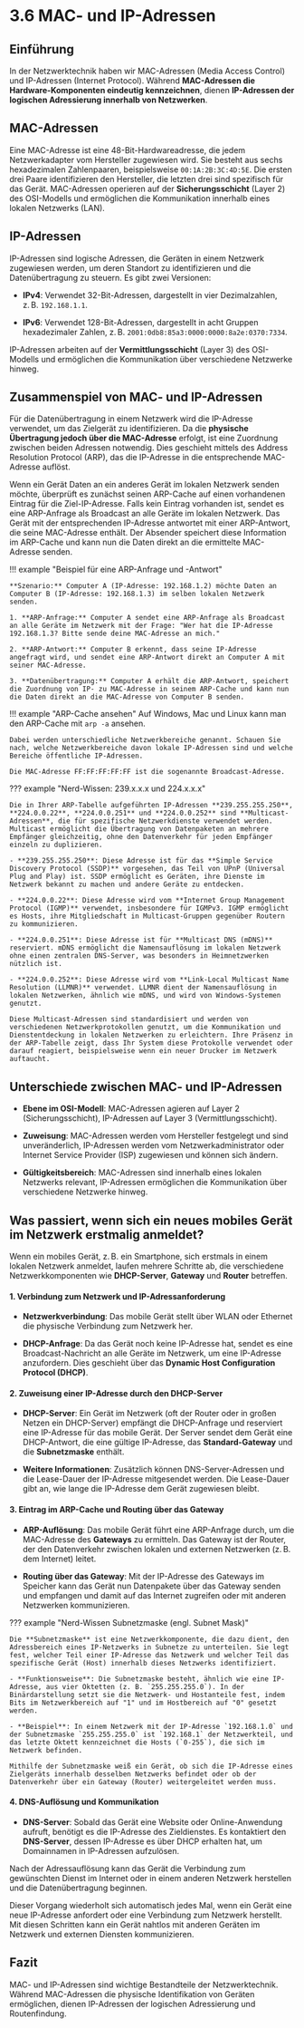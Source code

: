 # 3.6 MAC- und IP-Adressen

## Einführung

In der Netzwerktechnik haben wir MAC-Adressen (Media Access Control) und IP-Adressen (Internet Protocol). Während **MAC-Adressen die Hardware-Komponenten eindeutig kennzeichnen**, dienen **IP-Adressen der logischen Adressierung innerhalb von Netzwerken**.

## MAC-Adressen

Eine MAC-Adresse ist eine 48-Bit-Hardwareadresse, die jedem Netzwerkadapter vom Hersteller zugewiesen wird. Sie besteht aus sechs hexadezimalen Zahlenpaaren, beispielsweise `00:1A:2B:3C:4D:5E`. Die ersten drei Paare identifizieren den Hersteller, die letzten drei sind spezifisch für das Gerät. MAC-Adressen operieren auf der **Sicherungsschicht** (Layer 2) des OSI-Modells und ermöglichen die Kommunikation innerhalb eines lokalen Netzwerks (LAN). 

## IP-Adressen

IP-Adressen sind logische Adressen, die Geräten in einem Netzwerk zugewiesen werden, um deren Standort zu identifizieren und die Datenübertragung zu steuern. Es gibt zwei Versionen:

- **IPv4**: Verwendet 32-Bit-Adressen, dargestellt in vier Dezimalzahlen, z. B. `192.168.1.1`.

- **IPv6**: Verwendet 128-Bit-Adressen, dargestellt in acht Gruppen hexadezimaler Zahlen, z. B. `2001:0db8:85a3:0000:0000:8a2e:0370:7334`.

IP-Adressen arbeiten auf der **Vermittlungsschicht** (Layer 3) des OSI-Modells und ermöglichen die Kommunikation über verschiedene Netzwerke hinweg. 

## Zusammenspiel von MAC- und IP-Adressen

Für die Datenübertragung in einem Netzwerk wird die IP-Adresse verwendet, um das Zielgerät zu identifizieren. Da die **physische Übertragung jedoch über die MAC-Adresse** erfolgt, ist eine Zuordnung zwischen beiden Adressen notwendig. Dies geschieht mittels des Address Resolution Protocol (ARP), das die IP-Adresse in die entsprechende MAC-Adresse auflöst. 

Wenn ein Gerät Daten an ein anderes Gerät im lokalen Netzwerk senden möchte, überprüft es zunächst seinen ARP-Cache auf einen vorhandenen Eintrag für die Ziel-IP-Adresse. Falls kein Eintrag vorhanden ist, sendet es eine ARP-Anfrage als Broadcast an alle Geräte im lokalen Netzwerk. Das Gerät mit der entsprechenden IP-Adresse antwortet mit einer ARP-Antwort, die seine MAC-Adresse enthält. Der Absender speichert diese Information im ARP-Cache und kann nun die Daten direkt an die ermittelte MAC-Adresse senden. 

!!! example "Beispiel für eine ARP-Anfrage und -Antwort"

    **Szenario:** Computer A (IP-Adresse: 192.168.1.2) möchte Daten an Computer B (IP-Adresse: 192.168.1.3) im selben lokalen Netzwerk senden.

    1. **ARP-Anfrage:** Computer A sendet eine ARP-Anfrage als Broadcast an alle Geräte im Netzwerk mit der Frage: "Wer hat die IP-Adresse 192.168.1.3? Bitte sende deine MAC-Adresse an mich."

    2. **ARP-Antwort:** Computer B erkennt, dass seine IP-Adresse angefragt wird, und sendet eine ARP-Antwort direkt an Computer A mit seiner MAC-Adresse.

    3. **Datenübertragung:** Computer A erhält die ARP-Antwort, speichert die Zuordnung von IP- zu MAC-Adresse in seinem ARP-Cache und kann nun die Daten direkt an die MAC-Adresse von Computer B senden.


!!! example "ARP-Cache ansehen"
    Auf Windows, Mac und Linux kann man den ARP-Cache mit `arp -a` ansehen.

    Dabei werden unterschiedliche Netzwerkbereiche genannt. Schauen Sie nach, welche Netzwerkbereiche davon lokale IP-Adressen sind und welche Bereiche öffentliche IP-Adressen.

    Die MAC-Adresse FF:FF:FF:FF:FF ist die sogenannte Broadcast-Adresse. 


??? example "Nerd-Wissen: 239.x.x.x und 224.x.x.x"

    Die in Ihrer ARP-Tabelle aufgeführten IP-Adressen **239.255.255.250**, **224.0.0.22**, **224.0.0.251** und **224.0.0.252** sind **Multicast-Adressen**, die für spezifische Netzwerkdienste verwendet werden. Multicast ermöglicht die Übertragung von Datenpaketen an mehrere Empfänger gleichzeitig, ohne den Datenverkehr für jeden Empfänger einzeln zu duplizieren.

    - **239.255.255.250**: Diese Adresse ist für das **Simple Service Discovery Protocol (SSDP)** vorgesehen, das Teil von UPnP (Universal Plug and Play) ist. SSDP ermöglicht es Geräten, ihre Dienste im Netzwerk bekannt zu machen und andere Geräte zu entdecken.

    - **224.0.0.22**: Diese Adresse wird vom **Internet Group Management Protocol (IGMP)** verwendet, insbesondere für IGMPv3. IGMP ermöglicht es Hosts, ihre Mitgliedschaft in Multicast-Gruppen gegenüber Routern zu kommunizieren.

    - **224.0.0.251**: Diese Adresse ist für **Multicast DNS (mDNS)** reserviert. mDNS ermöglicht die Namensauflösung im lokalen Netzwerk ohne einen zentralen DNS-Server, was besonders in Heimnetzwerken nützlich ist.

    - **224.0.0.252**: Diese Adresse wird vom **Link-Local Multicast Name Resolution (LLMNR)** verwendet. LLMNR dient der Namensauflösung in lokalen Netzwerken, ähnlich wie mDNS, und wird von Windows-Systemen genutzt.

    Diese Multicast-Adressen sind standardisiert und werden von verschiedenen Netzwerkprotokollen genutzt, um die Kommunikation und Dienstentdeckung in lokalen Netzwerken zu erleichtern. Ihre Präsenz in der ARP-Tabelle zeigt, dass Ihr System diese Protokolle verwendet oder darauf reagiert, beispielsweise wenn ein neuer Drucker im Netzwerk auftaucht. 


## Unterschiede zwischen MAC- und IP-Adressen

- **Ebene im OSI-Modell**: MAC-Adressen agieren auf Layer 2 (Sicherungsschicht), IP-Adressen auf Layer 3 (Vermittlungsschicht).

- **Zuweisung**: MAC-Adressen werden vom Hersteller festgelegt und sind unveränderlich, IP-Adressen werden vom Netzwerkadministrator oder Internet Service Provider (ISP) zugewiesen und können sich ändern.

- **Gültigkeitsbereich**: MAC-Adressen sind innerhalb eines lokalen Netzwerks relevant, IP-Adressen ermöglichen die Kommunikation über verschiedene Netzwerke hinweg.


## Was passiert, wenn sich ein neues mobiles Gerät im Netzwerk erstmalig anmeldet?

Wenn ein mobiles Gerät, z. B. ein Smartphone, sich erstmals in einem lokalen Netzwerk anmeldet, laufen mehrere Schritte ab, die verschiedene Netzwerkkomponenten wie **DHCP-Server**, **Gateway** und **Router** betreffen.

#### 1. Verbindung zum Netzwerk und IP-Adressanforderung

- **Netzwerkverbindung**: Das mobile Gerät stellt über WLAN oder Ethernet die physische Verbindung zum Netzwerk her.

- **DHCP-Anfrage**: Da das Gerät noch keine IP-Adresse hat, sendet es eine Broadcast-Nachricht an alle Geräte im Netzwerk, um eine IP-Adresse anzufordern. Dies geschieht über das **Dynamic Host Configuration Protocol (DHCP)**.

#### 2. Zuweisung einer IP-Adresse durch den DHCP-Server

- **DHCP-Server**: Ein Gerät im Netzwerk (oft der Router oder in großen Netzen ein DHCP-Server) empfängt die DHCP-Anfrage und reserviert eine IP-Adresse für das mobile Gerät. Der Server sendet dem Gerät eine DHCP-Antwort, die eine gültige IP-Adresse, das **Standard-Gateway** und die **Subnetzmaske** enthält.

- **Weitere Informationen**: Zusätzlich können DNS-Server-Adressen und die Lease-Dauer der IP-Adresse mitgesendet werden. Die Lease-Dauer gibt an, wie lange die IP-Adresse dem Gerät zugewiesen bleibt.

#### 3. Eintrag im ARP-Cache und Routing über das Gateway

- **ARP-Auflösung**: Das mobile Gerät führt eine ARP-Anfrage durch, um die MAC-Adresse des **Gateways** zu ermitteln. Das Gateway ist der Router, der den Datenverkehr zwischen lokalen und externen Netzwerken (z. B. dem Internet) leitet.

- **Routing über das Gateway**: Mit der IP-Adresse des Gateways im Speicher kann das Gerät nun Datenpakete über das Gateway senden und empfangen und damit auf das Internet zugreifen oder mit anderen Netzwerken kommunizieren.

??? example "Nerd-Wissen Subnetzmaske (engl. Subnet Mask)"

    Die **Subnetzmaske** ist eine Netzwerkkomponente, die dazu dient, den Adressbereich eines IP-Netzwerks in Subnetze zu unterteilen. Sie legt fest, welcher Teil einer IP-Adresse das Netzwerk und welcher Teil das spezifische Gerät (Host) innerhalb dieses Netzwerks identifiziert.

    - **Funktionsweise**: Die Subnetzmaske besteht, ähnlich wie eine IP-Adresse, aus vier Oktetten (z. B. `255.255.255.0`). In der Binärdarstellung setzt sie die Netzwerk- und Hostanteile fest, indem Bits im Netzwerkbereich auf "1" und im Hostbereich auf "0" gesetzt werden.

    - **Beispiel**: In einem Netzwerk mit der IP-Adresse `192.168.1.0` und der Subnetzmaske `255.255.255.0` ist `192.168.1` der Netzwerkteil, und das letzte Oktett kennzeichnet die Hosts (`0-255`), die sich im Netzwerk befinden.

    Mithilfe der Subnetzmaske weiß ein Gerät, ob sich die IP-Adresse eines Zielgeräts innerhalb desselben Netzwerks befindet oder ob der Datenverkehr über ein Gateway (Router) weitergeleitet werden muss.


#### 4. DNS-Auflösung und Kommunikation

- **DNS-Server**: Sobald das Gerät eine Website oder Online-Anwendung aufruft, benötigt es die IP-Adresse des Zieldienstes. Es kontaktiert den **DNS-Server**, dessen IP-Adresse es über DHCP erhalten hat, um Domainnamen in IP-Adressen aufzulösen.

Nach der Adressauflösung kann das Gerät die Verbindung zum gewünschten Dienst im Internet oder in einem anderen Netzwerk herstellen und die Datenübertragung beginnen.

Dieser Vorgang wiederholt sich automatisch jedes Mal, wenn ein Gerät eine neue IP-Adresse anfordert oder eine Verbindung zum Netzwerk herstellt. Mit diesen Schritten kann ein Gerät nahtlos mit anderen Geräten im Netzwerk und externen Diensten kommunizieren.


## Fazit

MAC- und IP-Adressen sind wichtige Bestandteile der Netzwerktechnik. Während MAC-Adressen die physische Identifikation von Geräten ermöglichen, dienen IP-Adressen der logischen Adressierung und Routenfindung.

